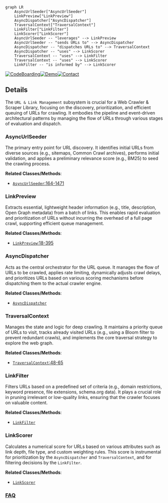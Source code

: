 ```mermaid
graph LR
    AsyncUrlSeeder["AsyncUrlSeeder"]
    LinkPreview["LinkPreview"]
    AsyncDispatcher["AsyncDispatcher"]
    TraversalContext["TraversalContext"]
    LinkFilter["LinkFilter"]
    LinkScorer["LinkScorer"]
    AsyncUrlSeeder -- "leverages" --> LinkPreview
    AsyncUrlSeeder -- "sends URLs to" --> AsyncDispatcher
    AsyncDispatcher -- "dispatches URLs to" --> TraversalContext
    AsyncDispatcher -- "uses" --> LinkScorer
    TraversalContext -- "uses" --> LinkFilter
    TraversalContext -- "uses" --> LinkScorer
    LinkFilter -- "is informed by" --> LinkScorer
```

[![CodeBoarding](https://img.shields.io/badge/Generated%20by-CodeBoarding-9cf?style=flat-square)](https://github.com/CodeBoarding/CodeBoarding)[![Demo](https://img.shields.io/badge/Try%20our-Demo-blue?style=flat-square)](https://www.codeboarding.org/demo)[![Contact](https://img.shields.io/badge/Contact%20us%20-%20contact@codeboarding.org-lightgrey?style=flat-square)](mailto:contact@codeboarding.org)

## Details

The `URL & Link Management` subsystem is crucial for a Web Crawler & Scraper Library, focusing on the discovery, prioritization, and efficient queuing of URLs for crawling. It embodies the pipeline and event-driven architectural patterns by managing the flow of URLs through various stages of evaluation and dispatch.

### AsyncUrlSeeder
The primary entry point for URL discovery. It identifies initial URLs from diverse sources (e.g., sitemaps, Common Crawl archives), performs initial validation, and applies a preliminary relevance score (e.g., BM25) to seed the crawling process.


**Related Classes/Methods**:

- <a href="https://github.com/unclecode/crawl4ai/blob/main/crawl4ai/async_url_seeder.py#L164-L1471" target="_blank" rel="noopener noreferrer">`AsyncUrlSeeder`:164-1471</a>


### LinkPreview
Extracts essential, lightweight header information (e.g., title, description, Open Graph metadata) from a batch of links. This enables rapid evaluation and prioritization of URLs without incurring the overhead of a full page crawl, supporting efficient queue management.


**Related Classes/Methods**:

- <a href="https://github.com/unclecode/crawl4ai/blob/main/crawl4ai/link_preview.py#L18-L395" target="_blank" rel="noopener noreferrer">`LinkPreview`:18-395</a>


### AsyncDispatcher
Acts as the central orchestrator for the URL queue. It manages the flow of URLs to be crawled, applies rate limiting, dynamically adjusts crawl delays, and prioritizes URLs based on various scoring mechanisms before dispatching them to the actual crawler engine.


**Related Classes/Methods**:

- <a href="https://github.com/unclecode/crawl4ai/blob/main/crawl4ai/async_dispatcher.py" target="_blank" rel="noopener noreferrer">`AsyncDispatcher`</a>


### TraversalContext
Manages the state and logic for deep crawling. It maintains a priority queue of URLs to visit, tracks already visited URLs (e.g., using a Bloom filter to prevent redundant crawls), and implements the core traversal strategy to explore the web graph.


**Related Classes/Methods**:

- <a href="https://github.com/unclecode/crawl4ai/blob/main/crawl4ai/deep_crawling/crazy.py#L48-L65" target="_blank" rel="noopener noreferrer">`TraversalContext`:48-65</a>


### LinkFilter
Filters URLs based on a predefined set of criteria (e.g., domain restrictions, keyword presence, file extensions, schema.org data). It plays a crucial role in pruning irrelevant or low-quality links, ensuring that the crawler focuses on valuable content.


**Related Classes/Methods**:

- <a href="https://github.com/unclecode/crawl4ai/blob/main/crawl4ai/deep_crawling/filters.py" target="_blank" rel="noopener noreferrer">`LinkFilter`</a>


### LinkScorer
Calculates a numerical score for URLs based on various attributes such as link depth, file type, and custom weighting rules. This score is instrumental for prioritization by the `AsyncDispatcher` and `TraversalContext`, and for filtering decisions by the `LinkFilter`.


**Related Classes/Methods**:

- <a href="https://github.com/unclecode/crawl4ai/blob/main/crawl4ai/deep_crawling/scorers.py" target="_blank" rel="noopener noreferrer">`LinkScorer`</a>




### [FAQ](https://github.com/CodeBoarding/GeneratedOnBoardings/tree/main?tab=readme-ov-file#faq)